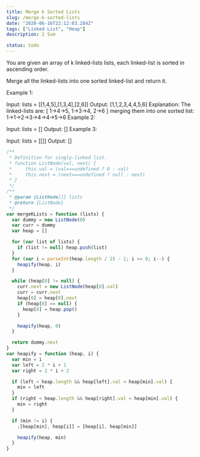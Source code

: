 ```yaml
---
title: Merge k Sorted Lists
slug: /merge-k-sorted-lists
date: "2020-06-16T22:12:03.284Z"
tags: ["Linked List", "Heap"]
description: 2 Sum

status: todo
---
```


You are given an array of k linked-lists lists, each linked-list is sorted in ascending order.

Merge all the linked-lists into one sorted linked-list and return it.

Example 1:

Input: lists = [[1,4,5],[1,3,4],[2,6]]
Output: [1,1,2,3,4,4,5,6]
Explanation: The linked-lists are:
[
1->4->5,
1->3->4,
2->6
]
merging them into one sorted list:
1->1->2->3->4->4->5->6
Example 2:

Input: lists = []
Output: []
Example 3:

Input: lists = [[]]
Output: []

```javascript
/**
 * Definition for singly-linked list.
 * function ListNode(val, next) {
 *     this.val = (val===undefined ? 0 : val)
 *     this.next = (next===undefined ? null : next)
 * }
 */
/**
 * @param {ListNode[]} lists
 * @return {ListNode}
 */
var mergeKLists = function (lists) {
  var dummy = new ListNode(0)
  var curr = dummy
  var heap = []

  for (var list of lists) {
    if (list != null) heap.push(list)
  }
  for (var i = parseInt(heap.length / 2) - 1; i >= 0; i--) {
    heapify(heap, i)
  }

  while (heap[0] != null) {
    curr.next = new ListNode(heap[0].val)
    curr = curr.next
    heap[0] = heap[0].next
    if (heap[0] == null) {
      heap[0] = heap.pop()
    }

    heapify(heap, 0)
  }

  return dummy.next
}
var heapify = function (heap, i) {
  var min = i
  var left = 2 * i + 1
  var right = 2 * i + 2

  if (left < heap.length && heap[left].val < heap[min].val) {
    min = left
  }
  if (right < heap.length && heap[right].val < heap[min].val) {
    min = right
  }

  if (min != i) {
    ;[heap[min], heap[i]] = [heap[i], heap[min]]

    heapify(heap, min)
  }
}
```
